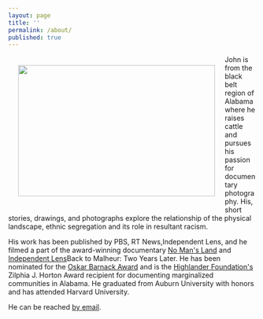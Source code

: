 ```yaml
---
layout: page
title: ''
permalink: /about/
published: true
---
```


<img src="https://jonbcarroll.s3.us-east-2.amazonaws.com/gloves2.jpg" width="400" 
     height="267" align="left" hspace="20" vspace="20"/> 


<p>John is from the black belt region of Alabama where he raises cattle and pursues his passion for documentary photography. His, short stories, drawings, and photographs explore the relationship of the physical landscape, ethnic segregation and its role in resultant racism. 

His work has been published by PBS, RT News,Independent Lens, and he filmed a part of the award-winning documentary <a href="https://www.pbs.org/independentlens/documentaries/no-mans-land/">No Man's Land</a> and <a href="https://www.pbssocal.org/shows/independent-lens/clip/back-malheur-two-years-later-0o4iek">Independent Lens</a>Back to Malheur: Two Years Later. He has been nominated for the <a href="https://us.leica-camera.com/World-of-Leica/Leica-Awards/About-Leica-Awards">Oskar Barnack Award</a> and is the <a href="https://highlandercenter.org">Highlander Foundation's</a> Zilphia J. Horton Award recipient for documenting marginalized communities in Alabama. He graduated from Auburn University with honors and has attended Harvard University.

He can be reached <a href="mailto:carrojb12@gmail.com">by email</a>.






